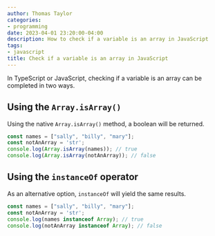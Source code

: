 ```yaml
---
author: Thomas Taylor
categories:
- programming
date: 2023-04-01 23:20:00-04:00
description: How to check if a variable is an array in JavaScript
tags:
- javascript
title: Check if a variable is an array in JavaScript
---
```


In TypeScript or JavaScript, checking if a variable is an array can be completed in two ways.

## Using the `Array.isArray()`

Using the native `Array.isArray()` method, a boolean will be returned.

```javascript
const names = ["sally", "billy", "mary"];
const notAnArray = 'str';
console.log(Array.isArray(names)); // true
console.log(Array.isArray(notAnArray)); // false
```

## Using the `instanceOf` operator

As an alternative option, `instanceOf` will yield the same results.

```javascript
const names = ["sally", "billy", "mary"];
const notAnArray = 'str';
console.log(names instanceof Array); // true
console.log(notAnArray instanceof Array); // false
```